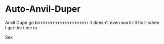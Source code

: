 # Auto-Anvil-Duper
Anvil Dupe go brrrrrrrrrrrrrrrrrrrrrrrrrrrrrr
It doesn't even work
I'll fix it when I get the time to.

Sex
